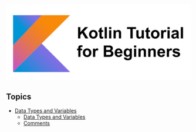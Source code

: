 
<img src="image.png" width="700">

## Topics

* [Data Types and Variables](https://github.com/okanaydin/KotlinTutorial/tree/1-DataTypesandVariables/src/DataTypesandVariables)
    * [Data Types and Variables](https://github.com/okanaydin/KotlinTutorial/blob/1-DataTypesandVariables/src/DataTypesandVariables/Variables.kt)
    * [Comments](https://github.com/okanaydin/KotlinTutorial/blob/1-DataTypesandVariables/src/DataTypesandVariables/Comments.kt)
  